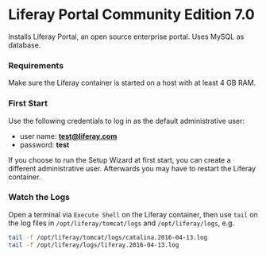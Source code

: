 # Liferay Portal Community Edition 7.0

Installs Liferay Portal, an open source enterprise portal. Uses MySQL as database.

### Requirements

Make sure the Liferay container is started on a host with at least 4 GB RAM.

### First Start

Use the following credentials to log in as the default administrative user:
* user name: **test@liferay.com**
* password: **test**

If you choose to run the Setup Wizard at first start, you can create a different
administrative user. Afterwards you may have to restart the Liferay container.

### Watch the Logs

Open a terminal via `Execute Shell` on the Liferay container, then use `tail`
on the log files in `/opt/liferay/tomcat/logs` and `/opt/liferay/logs`, e.g.

```bash
tail -f /opt/liferay/tomcat/logs/catalina.2016-04-13.log
tail -f /opt/liferay/logs/liferay.2016-04-13.log
```